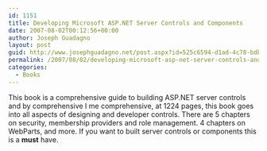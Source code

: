 ```yaml
---
id: 1151
title: Developing Microsoft ASP.NET Server Controls and Components
date: 2007-08-02T00:12:56+00:00
author: Joseph Guadagno
layout: post
guid: http://www.josephguadagno.net/post.aspx?id=525c6594-d1ad-4c78-bdba-175ef7203dc0
permalink: /2007/08/02/developing-microsoft-asp-net-server-controls-and-components/
categories:
  - Books
---
```

This book is a comprehensive guide to building ASP.NET server controls and by comprehensive I me comprehensive, at 1224 pages, this book goes into all aspects of designing and developer controls.  There are 5 chapters on security, membership providers and role management. 4 chapters on WebParts, and more.  If you want to built server controls or components this is a <b>must</b> have.